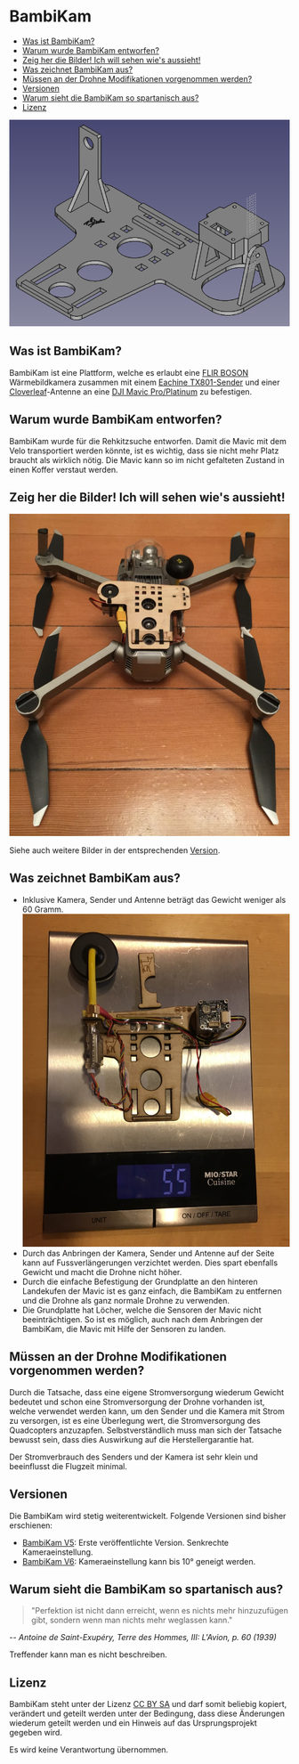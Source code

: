 # BambiKam

- [Was ist BambiKam?](#was-ist-bambikam)
- [Warum wurde BambiKam entworfen?](#warum-wurde-bambikam-entworfen)
- [Zeig her die Bilder! Ich will sehen wie's aussieht!](#zeig-her-die-bilder-ich-will-sehen-wies-aussieht)
- [Was zeichnet BambiKam aus?](#was-zeichnet-bambikam-aus)
- [Müssen an der Drohne Modifikationen vorgenommen werden?](#m%C3%BCssen-an-der-drohne-modifikationen-vorgenommen-werden)
- [Versionen](#versionen)
- [Warum sieht die BambiKam so spartanisch aus?](#warum-sieht-die-bambikam-so-spartanisch-aus)
- [Lizenz](#lizenz)

![Bild der BambiKam](bilder/BambiKam_CAD.png)

## Was ist BambiKam?

BambiKam ist eine Plattform, welche es erlaubt eine [FLIR BOSON](http://www.flir.de/cores/boson/) Wärmebildkamera zusammen mit einem [Eachine TX801-Sender](https://www.google.com/search?q=eachine%20tx801) und einer [Cloverleaf](https://www.google.com/search?q=align+cloverleaf+5.8+ghz)-Antenne an eine [DJI Mavic Pro/Platinum](https://www.google.com/search?q=dji+mavic+pro+platinum) zu befestigen.

## Warum wurde BambiKam entworfen?

BambiKam wurde für die Rehkitzsuche entworfen. Damit die Mavic mit dem Velo transportiert werden könnte, ist es wichtig, dass sie nicht mehr Platz braucht als wirklich nötig. Die Mavic kann so im nicht gefalteten Zustand in einen Koffer verstaut werden.

## Zeig her die Bilder! Ich will sehen wie's aussieht!

![Unten](bilder/BambiKam_Unten.jpg)

Siehe auch weitere Bilder in der entsprechenden [Version](#versionen).

## Was zeichnet BambiKam aus?

- Inklusive Kamera, Sender und Antenne beträgt das Gewicht weniger als 60 Gramm. ![Gewicht](bilder/BambiKam_Gewicht.jpg)
- Durch das Anbringen der Kamera, Sender und Antenne auf der Seite kann auf Fussverlängerungen verzichtet werden. Dies spart ebenfalls Gewicht und macht die Drohne nicht höher.
- Durch die einfache Befestigung der Grundplatte an den hinteren Landekufen der Mavic ist es ganz einfach, die BambiKam zu entfernen und die Drohne als ganz normale Drohne zu verwenden.
- Die Grundplatte hat Löcher, welche die Sensoren der Mavic nicht beeinträchtigen. So ist es möglich, auch nach dem Anbringen der BambiKam, die Mavic mit Hilfe der Sensoren zu landen.

## Müssen an der Drohne Modifikationen vorgenommen werden?

Durch die Tatsache, dass eine eigene Stromversorgung wiederum Gewicht bedeutet und schon eine Stromversorgung der Drohne vorhanden ist, welche verwendet werden kann, um den Sender und die Kamera mit Strom zu versorgen, ist es eine Überlegung wert, die Stromversorgung des Quadcopters anzuzapfen. Selbstverständlich muss man sich der Tatsache bewusst sein, dass dies Auswirkung auf die Herstellergarantie hat.

Der Stromverbrauch des Senders und der Kamera ist sehr klein und beeinflusst die Flugzeit minimal.

## Versionen

Die BambiKam wird stetig weiterentwickelt. Folgende Versionen sind bisher erschienen:

- [BambiKam V5](/BambiKamV5): Erste veröffentlichte Version. Senkrechte Kameraeinstellung.
- [BambiKam V6](/BambiKamV6): Kameraeinstellung kann bis 10° geneigt werden.

## Warum sieht die BambiKam so spartanisch aus?

> "Perfektion ist nicht dann erreicht, wenn es nichts mehr hinzuzufügen gibt, sondern wenn man nichts mehr weglassen kann."

-- <cite> Antoine de Saint-Exupéry, Terre des Hommes, III: L'Avion, p. 60 (1939)</cite>

Treffender kann man es nicht beschreiben.

## Lizenz

BambiKam steht unter der Lizenz [CC BY SA](https://creativecommons.org/licenses/by-sa/3.0/ch/) und darf somit beliebig kopiert, verändert und geteilt werden unter der Bedingung, dass diese Änderungen wiederum geteilt werden und ein Hinweis auf das Ursprungsprojekt gegeben wird.

Es wird keine Verantwortung übernommen.
